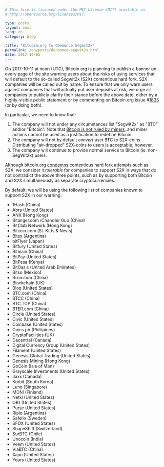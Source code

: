 ```yaml
---
# This file is licensed under the MIT License (MIT) available on
# http://opensource.org/licenses/MIT.

type: posts
layout: post
lang: en
category: blog

title: "Bitcoin.org to denounce Segwit2x"
permalink: /en/posts/denounce-segwit2x.html
date: 2017-10-05
---
```

On 2017-10-11 at noon (UTC), Bitcoin.org is planning to publish a banner on every page of the site warning users about the risks of using services that will default to the so-called Segwit2x (S2X) contentious hard fork. S2X companies will be called out by name. To ensure that we only warn users against companies that will actually put user deposits at risk, we urge all companies to publicly clarify their stance before the above date, either by a highly-visible public statement or by commenting on Bitcoin.org issue #[1835](https://github.com/bitcoin-dot-org/bitcoin.org/issues/1835) (or by doing both).

In particular, we need to know that:

1. The company will not under any circumstances list "Segwit2x" as "BTC" and/or "Bitcoin". Note that [Bitcoin is not ruled by miners](https://en.bitcoin.it/wiki/Bitcoin_is_not_ruled_by_miners), and miner actions cannot be used as a justification to redefine Bitcoin.
2. The company will not by default *convert* user BTC to S2X-coins. Distributing "air-dropped" S2X-coins to users is acceptable, however.
3. The company will continue to provide normal service to Bitcoin (ie. non-SegWit2x) users.

Although bitcoin.org [condemns](/en/posts/hard-fork-policy) contentious hard fork attempts such as S2X, we consider it *tolerable* for companies to support S2X in ways that do not contradict the above three points, such as by supporting both Bitcoin and S2X simultaneously as separate cryptocurrencies.

By default, we will be using the following list of companies known to support S2X in our warning:

+ 1Hash (China)
+ Abra (United States)
+ ANX (Hong Kong)
+ Bitangel.com /Chandler Guo (China)
+ BitClub Network (Hong Kong)
+ Bitcoin.com (St. Kitts & Nevis)
+ Bitex (Argentina)
+ bitFlyer (Japan)
+ Bitfury (United States)
+ Bitmain (China)
+ BitPay (United States)
+ BitPesa (Kenya)
+ BitOasis (United Arab Emirates)
+ Bitso (Mexico)
+ Bixin.com (China)
+ Blockchain (UK)
+ Bloq (United States)
+ BTC.com (China)
+ BTCC (China)
+ BTC.TOP (China)
+ BTER.com (China)
+ Circle (United States)
+ Civic (United States)
+ Coinbase (United States)
+ Coins.ph (Phillipines)
+ CryptoFacilities (UK)
+ Decentral (Canada)
+ Digital Currency Group (United States)
+ Filament (United States)
+ Genesis Global Trading (United States)
+ Genesis Mining (Hong Kong)
+ GoCoin (Isle of Man)
+ Grayscale Investments (United States)
+ Jaxx (Canada)
+ Korbit (South Korea)
+ Luno (Singapore)
+ MONI (Finland)
+ Netki (United States)
+ OB1 (United States)
+ Purse (United States)
+ Ripio (Argentina)
+ Safello (Sweden)
+ SFOX (United States)
+ ShapeShift (Switzerland)
+ SurBTC (Chile)
+ Unocoin (India)
+ Veem (United States)
+ ViaBTC (China)
+ Xapo (United States)
+ Yours (United States)